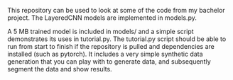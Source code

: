 This repository can be used to look at some of the code from my bachelor project. 
The LayeredCNN models are implemented in models.py. 

A 5 MB trained model is included in models/ and a simple script demonstrates its uses in tutorial.py. 
The tutorial.py script should be able to run from start to finish if the repository is pulled and dependencies are installed (such as pytorch). 
It includes a very simple synthetic data generation that you can play with to generate data, and subsequently segment the data and show results.

